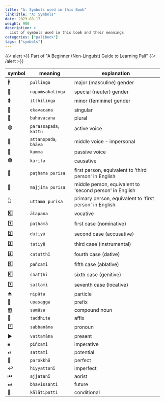 ```yaml
---
title: "A: Symbols used in this Book"
linkTitle: "A: Symbols"
date: 2023-08-17
weight: 900
description: >
  List of symbols used in this book and their meanings
categories: ["palibook"]
tags: ["symbols"]
---
```


{{< alert >}}
Part of "A Beginner (Non-Linguist) Guide to Learning Pali"
{{< /alert >}}

| symbol | meaning | explanation |
| --- | --- | --- |
| 🚹 | `pulliṅga` | major (masculine) gender |
| 🚻 | `napuṁsakaliṅga` | special (neuter) gender |
| 🚺 | `itthiliṅga` | minor (feminine) gender |
| 👤 | `ekavacana` | singular |
| 👥 | `bahuvacana` | plural |
| 🟢 | `parassapada`, `kattu` | active voice |
| 🔵 | `attanopada`, `bhāva` | middle voice - impersonal |
| 🔴 | `kamma` | passive voice |
| 🟠 | `kārita` | causative |
| 🤟 | `paṭhama purisa` | first person, equivalent to 'third person' in English |
| 🤘 | `majjima purisa` | middle person, equivalent to 'second person' in English |
| 👆 | `uttama purisa` | primary person, equivalent to 'first person' in English |
| 0️⃣ | `ālapana` | vocative |
| 1️⃣ | `paṭhamā` | first case (nominative) |
| 2️⃣ | `dutiyā` | second case (accusative) |
| 3️⃣ | `tatiyā` | third case (instrumental) |
| 4️⃣ | `catutthī` | fourth case (dative) |
| 5️⃣ | `pañcamī` | fifth case (ablative) |
| 6️⃣ | `chaṭṭhī` | sixth case (genitive) |
| 7️⃣ | `sattamī` | seventh case (locative) |
| ⏏️ | `nipāta` | particle |
| 🔼 | `upasagga` |prefix |
| 🆎 | `samāsa` | compound noun |
| 🔽 | `taddhita` | affix |
| *️⃣ | `sabbanāma` | pronoun |
| ▶️ | `vattamāna` | present |
| ⏹ | `piñcamī` | imperative |
| ⏯ | `sattamī` | potential |
| 🔄 | `parokkhā` | perfect |
| ↩️ | `hiyyattanī` | imperfect |
| ⏮ | `ajjatanī`| aorist |
| ⏭ | `bhavissanti` | future |
| 🔀 | `kālātipatti` | conditional |
